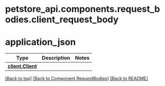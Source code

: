 # petstore_api.components.request_bodies.client_request_body
# application_json
Type | Description  | Notes
------------- | ------------- | -------------
[**client.Client**](../../components/schema/client.Client.md) |  | 


[[Back to top]](#top) [[Back to Component RequestBodies]](../../../README.md#Component-RequestBodies) [[Back to README]](../../../README.md)
